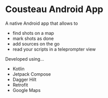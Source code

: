 # Cousteau Android App

A native Android app that allows to 

  - find shots on a map
  - mark shots as done
  - add sources on the go
  - read your scripts in a teleprompter view


Developed using...
  - Kotlin
  - Jetpack Compose
  - Dagger Hilt
  - Retrofit
  - Google Maps
